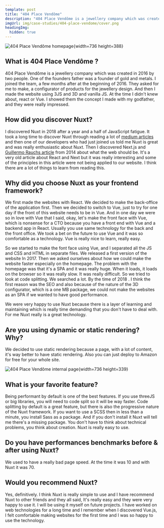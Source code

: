 ```yaml
---
template: post
title: "404 Place Vendôme"
description: "404 Place Vendôme is a jewellery company which was created in 2016 by two people. One of the founders father was a founder of gold and metals."
imgUrl: img/case-studies/404-place-vendome/cover.png
headingImg:
  hidden: true
---
```


![404 Place Vendôme homepage](img/case-studies/404-place-vendome/main.png){width=736 height=388}

## What is 404 Place Vendôme ?

404 Place Vendôme is a jewellery company which was created in 2016 by two people. One of the founders father was a founder of gold and metals. I joined the team, a few months after at the beginning of 2016. They asked for me to make, a configurator of products for the jewellery design. And then I made the website using 3JS and 3D and vanilla JS. At the time I didn't knew about, react or Vue. I showed them the concept I made with my godfather, and they were really impressed.

## How did you discover Nuxt?

I discovered Nuxt in 2018 after a year and a half of JavaScript fatigue. It took a long time to discover Nuxt through reading a lot of [medium articles](https://medium.com/vue-mastery/10-reasons-to-use-nuxt-js-for-your-next-web-application-522397c9366b) and then one of our developers who had just joined us told me Nuxt is great and was really enthusiastic about Nuxt. Then I discovered Next.js and [Guillermo Rauchs article](https://rauchg.com/2014/7-principles-of-rich-web-applications) from 2014 about what the web should be. It's a very old article about React and Next but it was really interesting and some of the principles in this article were not being applied to our website. I think there are a lot of things to learn from reading this.

## Why did you choose Nuxt as your frontend framework?

We first made the websites with React. We decided to make the back-office of the application first. Then we decided to switch to Vue, just to try for one day if the front of this website needs to be in Vue. And in one day we were so in love with Vue that I said, okay, let's make the front face with Vue, which is nonsense for a CTO because you have a front end with Vue and a backend app in React. Usually you use same technology for the back and the front office. We took a bet on the future to use Vue and it was so comfortable as a technology. Vue is really nice to learn, really easy.

So we started to make the font face using Vue, and I separated all the JS and CSS and HTML in separate files. We released a first version of the website In 2017. Then we asked ourselves about how we could make the website faster especially on the homepage. The problem with the homepage was that it's a SPA and it was really huge. When it loads, it loads on the browser so it was really slow. It was really difficult. So we tried to look at code splitting. We searched a lot. By the time of 2018 . I think the first reason was the SEO and also because of the nature of the 3D configurator, which is a one MB package, we could not make the websites as an SPA if we wanted to have good performance. 

We were very happy to use Nuxt because there is a layer of learning and maintaining which is really time demanding that you don't have to deal with. For me Nuxt really is a great technology.

## Are you using dynamic or static rendering? Why?

We decided to use static rendering because a page, with a lot of content, it's way better to have static rendering. Also you can just deploy to Amazon for free for your whole site.

![404 Place Vendôme internal page](img/case-studies/404-place-vendome/1.png){width=736 height=339}

## What is your favorite feature?

Being performant by default is one of the best features. If you use threeJS or big libraries, you will need to code split so it will be way faster. Code splitting by default is a great feature, but there is also the progressive nature of the Nuxt framework. If you want to use a SCSS then in less than a minute, you install Sass as a package. And if you don't install it Nuxt will tell me there's a missing package. You don't have to think about technical problems, you think about creation. Nuxt is really easy to use.

## Do you have performances benchmarks before & after using Nuxt?

We used to have a really bad page speed. At the time it was 10 and with Nuxt it was 70.

## Would you recommend Nuxt?

Yes, definitively. I think Nuxt is really simple to use and I have recommend Nuxt to other friends and they all said, It's really easy and they were very happy to use it. I will be using it myself on future projects. I have worked on web technologies for a long time and I remember when I discovered Vue.js, I felt comfortable making websites for the first time and I was so happy to use the technology.

